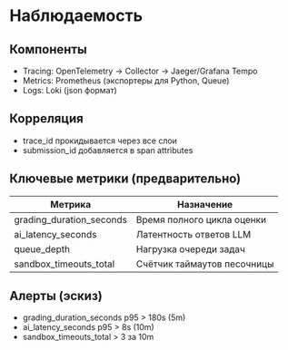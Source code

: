 # Наблюдаемость

## Компоненты
- Tracing: OpenTelemetry → Collector → Jaeger/Grafana Tempo
- Metrics: Prometheus (экспортеры для Python, Queue)
- Logs: Loki (json формат)

## Корреляция
- trace_id прокидывается через все слои
- submission_id добавляется в span attributes

## Ключевые метрики (предварительно)
| Метрика | Назначение |
|---------|-----------|
| grading_duration_seconds | Время полного цикла оценки |
| ai_latency_seconds | Латентность ответов LLM |
| queue_depth | Нагрузка очереди задач |
| sandbox_timeouts_total | Счётчик таймаутов песочницы |

## Алерты (эскиз)
- grading_duration_seconds p95 > 180s (5m)
- ai_latency_seconds p95 > 8s (10m)
- sandbox_timeouts_total > 3 за 10m
